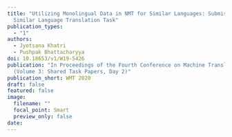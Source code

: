 ```yaml
---
title: "Utilizing Monolingual Data in NMT for Similar Languages: Submission to
  Similar Language Translation Task"
publication_types:
  - "1"
authors:
  - Jyotsana Khatri
  - Pushpak Bhattacharyya
doi: 10.18653/v1/W19-5426
publication: "In Proceedings of the Fourth Conference on Machine Translation
  (Volume 3: Shared Task Papers, Day 2)"
publication_short: WMT 2020
draft: false
featured: false
image:
  filename: ""
  focal_point: Smart
  preview_only: false
date:
---
```

